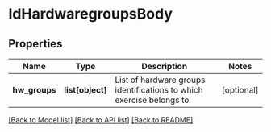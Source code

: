 # IdHardwaregroupsBody

## Properties
Name | Type | Description | Notes
------------ | ------------- | ------------- | -------------
**hw_groups** | **list[object]** | List of hardware groups identifications to which exercise belongs to | [optional] 

[[Back to Model list]](../README.md#documentation-for-models) [[Back to API list]](../README.md#documentation-for-api-endpoints) [[Back to README]](../README.md)

